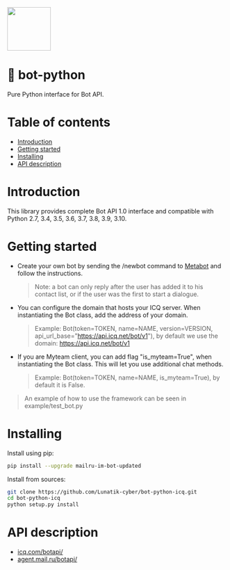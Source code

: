 <img src="https://github.com/mail-ru-im/bot-python/blob/master/logo.png" width="100" height="100">

# 🐍 bot-python

Pure Python interface for Bot API.

# Table of contents
- [Introduction](#introduction)
- [Getting started](#getting-started)
- [Installing](#installing)
- [API description](#api-description)

# Introduction

This library provides complete Bot API 1.0 interface and compatible with Python 2.7, 3.4, 3.5, 3.6, 3.7, 3.8, 3.9, 3.10.

# Getting started

* Create your own bot by sending the /newbot command to <a href="https://icq.com/people/70001">Metabot</a> and follow the instructions.
    >Note: a bot can only reply after the user has added it to his contact list, or if the user was the first to start a dialogue.
* You can configure the domain that hosts your ICQ server. When instantiating the Bot class, add the address of your domain.
    > Example: Bot(token=TOKEN, name=NAME, version=VERSION, api_url_base="https://api.icq.net/bot/v1"), by default we use the domain: https://api.icq.net/bot/v1
* If you are Myteam client, you can add flag "is_myteam=True", when instantiating the Bot class. This will let you use additional chat methods.
    > Example: Bot(token=TOKEN, name=NAME, is_myteam=True), by default it is False.


> An example of how to use the framework can be seen in example/test_bot.py 

# Installing
Install using pip:
```bash
pip install --upgrade mailru-im-bot-updated
```

Install from sources:
```bash
git clone https://github.com/Lunatik-cyber/bot-python-icq.git
cd bot-python-icq
python setup.py install
```

# API description
<ul>
    <li><a href="https://icq.com/botapi/">icq.com/botapi/</a></li>
    <li><a href="https://agent.mail.ru/botapi/">agent.mail.ru/botapi/</a></li>
</ul>
